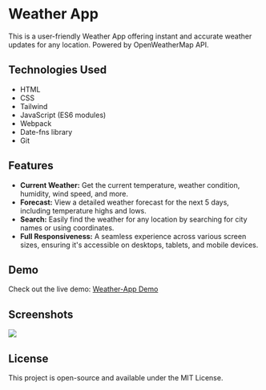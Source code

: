 # Weather App

This is a user-friendly Weather App offering instant and accurate weather updates for any location. Powered by OpenWeatherMap API.

## Technologies Used

- HTML
- CSS
- Tailwind
- JavaScript (ES6 modules)
- Webpack
- Date-fns library
- Git

## Features

- **Current Weather:** Get the current temperature, weather condition, humidity, wind speed, and more.
- **Forecast:** View a detailed weather forecast for the next 5 days, including temperature highs and lows.
- **Search:** Easily find the weather for any location by searching for city names or using coordinates.
- **Full Responsiveness:** A seamless experience across various screen sizes, ensuring it's accessible on desktops, tablets, and mobile devices.

## Demo

Check out the live demo: [Weather-App Demo](https://eliptik1.github.io/weather-app/)

## Screenshots
![](./images/weather.png)

## License

This project is open-source and available under the MIT License.
